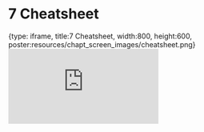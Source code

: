 # 7 Cheatsheet
 
{type: iframe, title:7 Cheatsheet, width:800, height:600, poster:resources/chapt_screen_images/cheatsheet.png}
![](https://hutchdatascience.org/Intro_to_R/cheatsheet.html)
 

 
